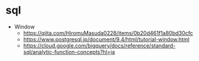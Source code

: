 sql
===


- Window
  - https://qiita.com/HiromuMasuda0228/items/0b20d461f1a80bd30cfc
  - https://www.postgresql.jp/document/9.4/html/tutorial-window.html
  - https://cloud.google.com/bigquery/docs/reference/standard-sql/analytic-function-concepts?hl=ja
